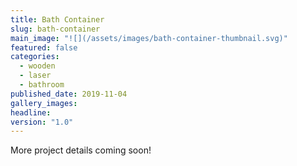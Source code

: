 ```yaml
---
title: Bath Container
slug: bath-container
main_image: "![](/assets/images/bath-container-thumbnail.svg)"
featured: false
categories:
  - wooden
  - laser
  - bathroom
published_date: 2019-11-04
gallery_images: 
headline: 
version: "1.0"
---
```


More project details coming soon!